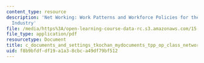 ```yaml
---
content_type: resource
description: 'Net Working: Work Patterns and Workforce Policies for the New Media
  Industry'
file: /media/https%3A/open-learning-course-data-rc.s3.amazonaws.com/15-343-managing-transformations-in-work-organizations-and-society-spring-2002/f8b9bfdfdf19a1a38cbca49df79bf512_c_documents_and_settings_tkochan_mydocuments_tpp_op_class_networkingfinalbook.pdf
file_type: application/pdf
resourcetype: Document
title: c_documents_and_settings_tkochan_mydocuments_tpp_op_class_networkingfinalbook.pdf
uid: f8b9bfdf-df19-a1a3-8cbc-a49df79bf512
---
```

